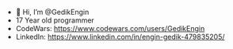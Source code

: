 - 👋 Hi, I’m @GedikEngin
- 17 Year old programmer
- CodeWars: https://www.codewars.com/users/GedikEngin
- LinkedIn: https://www.linkedin.com/in/engin-gedik-479835205/
